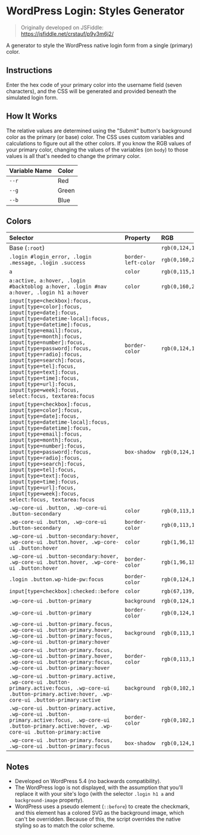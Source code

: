 # WordPress Login: Styles Generator

> Originally developed on JSFiddle: https://jsfiddle.net/crstauf/p9y3m6j2/

A generator to style the WordPress native login form from a single (primary) color.

## Instructions

Enter the hex code of your primary color into the username field (seven characters), and the CSS will be generated and provided beneath the simulated login form.

## How It Works

The relative values are determined using the "Submit" button's background color as the primary (or base) color. The CSS uses custom variables and calculations to figure out all the other colors. If you know the RGB values of your primary color, changing the values of the variables (on `body`) to those values is all that's needed to change the primary color.

|Variable Name|Color|
|:---|:---|
|`--r`|Red|
|`--g`|Green|
|`--b`|Blue|

## Colors

|Selector|Property|RGB|Red|Green|Blue|
|:---|:---|:---|:---|:---|:---|
|Base (`:root`)||`rgb(0,124,186)`|0|124|186|
|`.login #login_error, .login .message, .login .success`|`border-left-color`|`rgb(0,160,210)`|0|+36|+24|
|`a`|`color`|`rgb(0,115,170)`|0|-9|-4|
|`a:active, a:hover, .login #backtoblog a:hover, .login #nav a:hover, .login h1 a:hover`|`color`|`rgb(0,160,210)`|0|+36|+24|
|`input[type=checkbox]:focus, input[type=color]:focus, input[type=date]:focus, input[type=datetime-local]:focus, input[type=datetime]:focus, input[type=email]:focus, input[type=month]:focus, input[type=number]:focus, input[type=password]:focus, input[type=radio]:focus, input[type=search]:focus, input[type=tel]:focus, input[type=text]:focus, input[type=time]:focus, input[type=url]:focus, input[type=week]:focus, select:focus, textarea:focus`|`border-color`|`rgb(0,124,186)`|0|0|0|
|`input[type=checkbox]:focus, input[type=color]:focus, input[type=date]:focus, input[type=datetime-local]:focus, input[type=datetime]:focus, input[type=email]:focus, input[type=month]:focus, input[type=number]:focus, input[type=password]:focus, input[type=radio]:focus, input[type=search]:focus, input[type=tel]:focus, input[type=text]:focus, input[type=time]:focus, input[type=url]:focus, input[type=week]:focus, select:focus, textarea:focus`|`box-shadow`|`rgb(0,124,186)`|0|0|0|
|`.wp-core-ui .button, .wp-core-ui .button-secondary`|`color`|`rgb(0,113,161)`|0|-9|-25|
|`.wp-core-ui .button, .wp-core-ui .button-secondary`|`border-color`|`rgb(0,113,161)`|0|-9|-25|
|`.wp-core-ui .button-secondary:hover, .wp-core-ui .button.hover, .wp-core-ui .button:hover`|`color`|`rgb(1,96,135)`|+1|-28|-51|
|`.wp-core-ui .button-secondary:hover, .wp-core-ui .button.hover, .wp-core-ui .button:hover`|`border-color`|`rgb(1,96,135)`|+1|-28|-51|
|`.login .button.wp-hide-pw:focus`|`border-color`|`rgb(0,124,186)`|0|0|0|
|`input[type=checkbox]:checked::before`|`color`|`rgb(67,139,186)`|+67|+15|0|
|`.wp-core-ui .button-primary`|`background`|`rgb(0,124,186)`|0|0|0|
|`.wp-core-ui .button-primary`|`border-color`|`rgb(0,124,186)`|0|0|0|
|`.wp-core-ui .button-primary.focus, .wp-core-ui .button-primary.hover, .wp-core-ui .button-primary:focus, .wp-core-ui .button-primary:hover`|`background`|`rgb(0,113,161)`|0|-11|-25|
|`.wp-core-ui .button-primary.focus, .wp-core-ui .button-primary.hover, .wp-core-ui .button-primary:focus, .wp-core-ui .button-primary:hover`|`border-color`|`rgb(0,113,161)`|0|-11|-25|
|`.wp-core-ui .button-primary.active, .wp-core-ui .button-primary.active:focus, .wp-core-ui .button-primary.active:hover, .wp-core-ui .button-primary:active`|`background`|`rgb(0,102,155)`|0|-22|-31|
|`.wp-core-ui .button-primary.active, .wp-core-ui .button-primary.active:focus, .wp-core-ui .button-primary.active:hover, .wp-core-ui .button-primary:active`|`border-color`|`rgb(0,102,155)`|0|-22|-31|
|`.wp-core-ui .button-primary.focus, .wp-core-ui .button-primary:focus`|`box-shadow`|`rgb(0,124,186)`|0|0|0|

## Notes

- Developed on WordPress 5.4 (no backwards compatibility).
- The WordPress logo is not displayed, with the assumption that you'll replace it with your site's logo (with the selector `.login h1 a` and `background-image` property).
- WordPress uses a pseudo element (`::before`) to create the checkmark, and this element has a colored SVG as the background image, which can't be overridden. Because of this, the script overrides the native styling so as to match the color scheme.